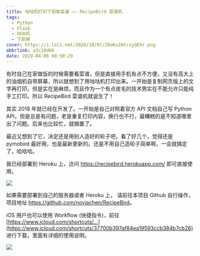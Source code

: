 ```yaml
---
title: 咕咕机打印下厨房菜谱 —— RecipeBird 菜谱机
tags:
  - Python
  - Flask
  - 咕咕机
  - 下厨房
cover: https://i.loli.net/2020/10/07/Z9aKu1NtcvyGEhr.png
abbrlink: a3c10d66
date: 2019-04-06 08:50:29
---
```



有时自己在家做饭的时候需要看菜谱，但是直接用手机有点不方便，又没有高大上的油烟机自带屏幕，所以就想到了用咕咕机打印出来。一开始是复制网页版上的文字再打印，但是实在是麻烦，而且作为一个有点皮毛的技术男实在不能允许只能纯手工打印。所以 RecipeBird 菜谱机就诞生了！

<!--more-->

其实 2018 年就已经在开发了。一开始是自己对照着官方 API 文档自己写 Python API，但是总是有问题，老是重复打印内容，换行也不行，最糟糕的是不知道哪里出了问题。后来也比较忙，就搁置了。

最近又想到了它，决定还是用别人造好的轮子吧，看了好几个，觉得还是 pymobird 最好用，也是最新更新的。还是不用自己造轮子简单啊，一会就搞定了，哈哈哈。

我已经部署到 Heroku 上，访问  <https://recipebird.herokuapp.com/> 即可直接使用。

![](https://i.loli.net/2020/10/07/g9YMx5XRP4vkpoH.jpg)

如果需要部署到自己的服务器或者 Heroku 上， 请前往本项目 Github 自行操作，项目地址 <https://github.com/noviachen/RecipeBird>。

iOS 用户也可以使用 Workflow (快捷指令)，前往 [https://www.icloud.com/shortcuts/...](https://www.icloud.com/shortcuts/37700b397af84ea19593ccb384b7cb26) 进行下载，里面有详细的使用说明。

![](https://i.loli.net/2020/10/07/OMxYAF9d17vflJb.jpg)
